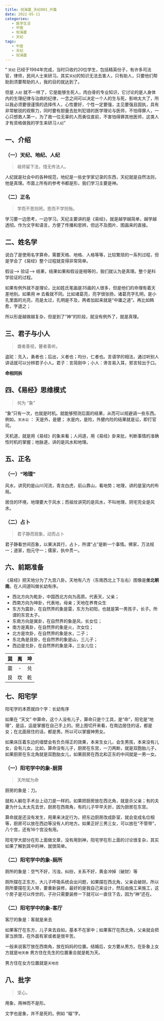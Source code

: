 ```yaml
---
title: 倪海厦_天纪001_开篇
date: 2022-05-11
categories:
   - 医学生活
   - 中医
   - 倪海厦
   - 天纪
tags: 
   - 中医
   - 天纪
   - 倪海厦
---
```

“ `天纪` 已经于1994年完成，当时只收约20位学生，包括精英份子，有许多司法官，律师，民间人士来研习。其实`天纪`的知识无法去害人，只有助人，只要他们帮助到须要帮助的人，我的目的就达到了。

<!-- more -->
但是 `人纪` 就不一样了，它是能够生死人，肉白骨的专业知识，它讨论的是人身体内的生理纪律与治病的纪律，一念之间可以决定一个人的生与死，影响太大了，所以我必须要很谨慎的选择传人，心性要好，个性一定要强，主见要强且固执，具有非常敏锐的观察力，同时要有胆量去批判犯错的医学理论与医师，不怕得罪人，一心只想救人第一，为了救一位无辜的人而勇往直前，不害怕得罪其他医师，这类人才有资格做我的学生来研习`人纪`”

## 一、介绍

### （一）天纪、地纪、人纪
>
> 祖师留下法，惜无传法人。

人纪就是社会中的各种规范，地纪是一些史学家记录的东西，天纪就是自然法则，他是真理。市面上所有的参考书都是形，我们学习主要是神。

### （二）正名
>
> 学而不思则罔，思而不学则殆。

学习要一边思考，一边学习。天纪主要讲的是《易经》，就是越学越简单，越学越透彻。作为文字和语言，方便了传播和思辨，但远不及图片、图画来的直接。

## 二、姓名学

说白了是使用名字算命，需要天格、地格、人格等等，比较繁琐的一系列过程，但是学会了《易经》整个过程就变得非常简单。

假设--> 验证--> 结果，结果如果和假设是相等的，我们就认为是真理。整个是科学验证的过程。

如果有例外就不是理论，比如姓氏笔画是35画的人很多，但是他们的命理有着天差地别。如果用 `神` 去看就不同。比如诸葛亮，亮字很张扬，诸葛亮字孔明，是小孔里面的光亮，亮是太过，孔明是不及，两者加起来就是“中庸之道”。再比如韩愈，字退之；

所以形是越做越复杂，但是到了“神”的阶段，就没有例外了，就是真理。

## 三、君子与小人
>
> 聋者善视，瞽者善听。

盗砣：先入，勇者也；后出，义者也；均分，仁者也。言语学的相法，通过听别人讲话就可以分辨君子小人。君子：言简刚中；小人：谗言易入耳，邪言轻出于口。

**命相同拆**

## 四、《易经》思维模式
>
> 何为 “象”

“象”只有一次，也就是时机。就能够预测后面的结果，从而可以规避调一些东西。例如，`天水讼` ： 天是外，是健； 水是内，是险，外健内险的结果就是讼，即打官司。

天机道，就是用《易经》的象来看；人间道，用《易经》卦来批，判断事情的准确性时机的掌握；地脉道，讲的是风水和地理。

## 五、正名

### （一）“地理”

风水，讲究的是山川河流，青龙白虎，前山靠山，看地势；地理，讲的是室内的布局。

居住的环境，地理要大于风水；而祖坟讲究的是风水，不叫地理，阴宅完全是风水。

### （二）占卜
>
> 君子静而观象，动而占卜

君子静看世间百象，以果决其行，占卜，所谓“占”是断一个事情。佛家，万法规一；道家，抱元守一；儒家，执中贯一。

## 六、前期准备

《易经》把天地分为了九宫八卦。天地有八方（东南西北上下左右）图像是**坐北朝南**。在人间道叫做长幼有序。

- 西北方向为乾卦，中国西北方向为高原。代表天，父亲；
- 西南方向为坤卦，代表地，母亲；天地在养育众生
- 东方为震卦，在自然界的象是雷，东方为初阳，也就是第一男孩子，长子。所谓的东宫太子。
- 东南方向是巽卦，在自然界的象是风，长女位；
- 南方是离卦，在自然界的象是火，次女位；
- 北方是坎卦，在自然界的象是水，二子；
- 东北角是艮卦，在自然界的象是山，三儿子；
- 西边是兑卦，在自然界的象是泽，三女儿位；

巽|离|坤|
|:---:|:---:|:---:|
震|-|兑|
艮|坎|乾|

## 七、阳宅学

阳宅学的本质就四个字：长幼有序

如果在 “天文” 中算命，这个人没有儿子，算命只是个工具，是“命”，阳宅是“地理”，是运，运是掌握在自己手上的。把上图切开来看，在南边居住的话，都是女；在北面居住的话，都是男。所以可以掌握神男女。

如果床压着东边的墙壁会有负负得正的效果，本来生女儿，会生男孩，本来没有儿女，会有儿女。比如，算命没有儿子，厨房在东宫，一刀两断，就是双胞胎儿子，如果厨房在东北角就是双胞胎女儿，如果厨房在西北和正东的中间就是一男一女。

### （一）阳宅学中的象-厨房
>
> 天所赋为命

厨房的象是：刀。

就和人躺在手术台上动刀是一样的。如果把厨房放在西北角，就是杀父亲；有的夫妻为什么太太先去世，厨房在西南角，有的儿子早早夭折，因为厨房在东宫。

算命就是还没有发生，用果来决定行为，把东边厨房改成卧室，就会变成名位相等，厨房可以放在西边等没有人的地方。如果正好三男三女，可以放在“不管带”，八个宫，还有16个宫没有用。

阳宅学大部分在形上面做文章，没有用到神，阳宅学在形上面的讨论很复杂，其实如果了解到其中的神，就很简单。

### （二）阳宅学中的象-厕所

厕所的象是：空气不好，污浊，纠纷，关系不好，黄金冲掉（破财）等

厕所摆在正东方，大儿子呼吸系统会出问题，如果摆在西北角，父亲会破财。所以厕所要摆在无人带，要重新装修，最好的是我自己来设计，然后由施工来施工，这个房子是可以传世的，子孙只需要装修一下就可以一直住下去，因为“神”还在。

### （二）阳宅学中的象-客厅

客厅的象是：客就是来去

如果客厅在东方，儿子来去自如，基本不在家中；如果客厅在西北角，父亲就会把家当旅馆，在外面有家或者是很辛苦。

一般来说客厅放在西南角，放在妈妈的位置。结婚后，女方要从男方。在卦象上女方就是`地天泰` 男方住在先生的位置重合就是乾为天。

男方住在女方位置就是`天地否`

## 八、批字
>
> 坚心。

用象，用神而不是形。

文字也是象，并不是死的。例如 “福”字。
